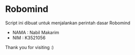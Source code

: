 # Robomind
Script ini dibuat untuk menjalankan perintah dasar Robomind
- NAMA : Nabil Makarim
- NIM  : K3521056

Thank you for visiting :)

